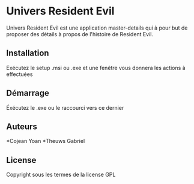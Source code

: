 # Univers Resident Evil
Univers Resident Evil est une application master-details qui à pour but de proposer des détails à propos de l'histoire de Resident Evil.

## Installation
Exécutez le setup .msi ou .exe et une fenêtre vous donnera les actions à effectuées

## Démarrage
Éxécutez le .exe ou le raccourci vers ce dernier

## Auteurs
*Cojean Yoan
*Theuws Gabriel

## License
Copyright sous les termes de la license GPL
